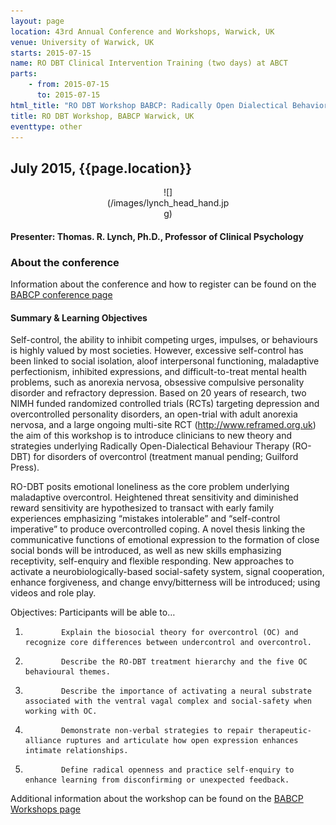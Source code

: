 ```yaml
---
layout: page
location: 43rd Annual Conference and Workshops, Warwick, UK
venue: University of Warwick, UK
starts: 2015-07-15
name: RO DBT Clinical Intervention Training (two days) at ABCT
parts:
    - from: 2015-07-15
      to: 2015-07-15
html_title: "RO DBT Workshop BABCP: Radically Open Dialectical Behavior Therapy (RO DBT) for disorders of overcontrol"
title: RO DBT Workshop, BABCP Warwick, UK
eventtype: other
---
```


## July 2015, {{page.location}}

<center>
<div markdown="1" style="width:200px;">
![](/images/lynch_head_hand.jpg)
</div>
</center>

#### Presenter: Thomas. R. Lynch, Ph.D., Professor of Clinical Psychology

### About the conference
Information about the conference and how to register can be found on the [BABCP conference page](http://www.babcpconference.com/#)

#### Summary & Learning Objectives
Self-control, the ability to inhibit competing urges, impulses, or behaviours is highly valued by most societies. However, excessive self-control has been linked to social isolation, aloof interpersonal functioning, maladaptive perfectionism, inhibited expressions, and difficult-to-treat mental health problems, such as anorexia nervosa, obsessive compulsive personality disorder and refractory depression. Based on 20 years of research, two NIMH funded randomized controlled trials (RCTs) targeting depression and overcontrolled personality disorders, an open-trial with adult anorexia nervosa, and a large ongoing multi-site RCT (http://www.reframed.org.uk) the aim of this workshop is to introduce clinicians to new theory and strategies underlying Radically Open-Dialectical Behaviour Therapy (RO-DBT) for disorders of overcontrol (treatment manual pending; Guilford Press).  

RO-DBT posits emotional loneliness as the core problem underlying maladaptive overcontrol. Heightened threat sensitivity and diminished reward sensitivity are hypothesized to transact with early family experiences emphasizing “mistakes intolerable” and “self-control imperative” to produce overcontrolled coping.  A novel thesis linking the communicative functions of emotional expression to the formation of close social bonds will be introduced, as well as new skills emphasizing receptivity, self-enquiry and flexible responding. New approaches to activate a neurobiologically-based social-safety system, signal cooperation, enhance forgiveness, and change envy/bitterness will be introduced; using videos and role play.

Objectives: Participants will be able to…
1.             Explain the biosocial theory for overcontrol (OC) and recognize core differences between undercontrol and overcontrol. 
2.             Describe the RO-DBT treatment hierarchy and the five OC behavioural themes. 
3.             Describe the importance of activating a neural substrate associated with the ventral vagal complex and social-safety when working with OC.
4.             Demonstrate non-verbal strategies to repair therapeutic-alliance ruptures and articulate how open expression enhances intimate relationships. 
5.             Define radical openness and practice self-enquiry to enhance learning from disconfirming or unexpected feedback.

Additional information about the workshop can be found on the [BABCP Workshops page](http://www.babcpconference.com/programme/workshops_2015.htm)
